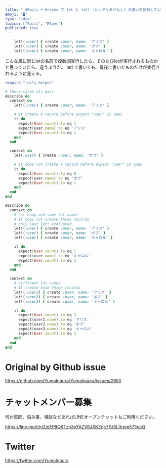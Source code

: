```yaml
---
title: " #Rails + #rspec で let と let! (ビックリありなし) の違いを誤解していた。遅延評価ってなによ？"
emoji: "🖥"
type: "idea"
topics: ["Rails", "RSpec"]
published: true
---
```


```rb
    let!(:user) { create :user, name: 'アリス' }
    let!(:user) { create :user, name: 'ボブ' }
    let!(:user) { create :user, name: 'キャロル' }
```

こんな風に同じletの名前で複数回実行したら、そのたびletが実行されるものかと思っていたら、違うようだ。
let! で書いても、最後に書いたものだけが実行されるように見える。

```rb
require "rails_helper"

# There cases all pass
describe do
  context do
    let!(:user) { create :user, name: 'アリス' }

    # it create a record before expect "user" in spec
    it do
      expect(User.count).to eq 1
      expect(user.name).to eq 'アリス'
      expect(User.count).to eq 1
    end
  end

  context do
    let(:user) { create :user, name: 'ボブ' }

    # it does not create a record before expect "user" in spec
    it do
      expect(User.count).to eq 0
      expect(user.name).to eq 'ボブ'
      expect(User.count).to eq 1
    end
  end
end

describe do
  context do
    # Let bang and same let names
    # It does not create three records
    # only last let! evaluated
    let!(:user) { create :user, name: 'アリス' }
    let!(:user) { create :user, name: 'ボブ' }
    let!(:user) { create :user, name: 'キャロル' }

    it do
      expect(User.count).to eq 1
      expect(user.name).to eq 'キャロル'
      expect(User.count).to eq 1
    end
  end

  context do
    # Different let names
    # It create each three records
    let!(:user1) { create :user, name: 'アリス' }
    let!(:user2) { create :user, name: 'ボブ' }
    let!(:user3) { create :user, name: 'キャロル' }

    it do
      expect(User.count).to eq 3
      expect(user1.name).to eq 'アリス'
      expect(user2.name).to eq 'ボブ'
      expect(user3.name).to eq 'キャロル'
      expect(User.count).to eq 3
    end
  end
end

```

# Original by Github issue

https://github.com/YumaInaura/YumaInaura/issues/2850








<!-- Update From Qiita API -->

# チャットメンバー募集


何か質問、悩み事、相談などあればLINEオープンチャットもご利用ください。

https://line.me/ti/g2/eEPltQ6Tzh3pYAZV8JXKZqc7PJ6L0rpm573dcQ





# Twitter


https://twitter.com/YumaInaura


<!-- Update From Qiita API -->


